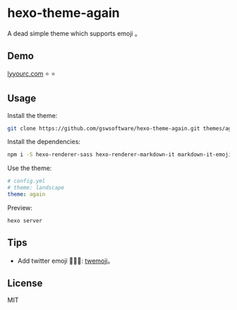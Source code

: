 # hexo-theme-again
A dead simple theme which supports emoji 。


## Demo

[lyyourc.com](http://lyyourc.com/) :star: :star:


## Usage

Install the theme:

 ```bash
git clone https://github.com/gswsoftware/hexo-theme-again.git themes/again
```


Install the dependencies:

```bash
npm i -S hexo-renderer-sass hexo-renderer-markdown-it markdown-it-emoji twemoji
```


Use the theme:

```yml
# config.yml
# theme: landscape
theme: again
```


Preview:

```bash
hexo server
```

## Tips
- Add twitter emoji :sheep::hatched_chick::whale:: [twemoji](https://github.com/markdown-it/markdown-it-emoji#change-output)。


## License
MIT
